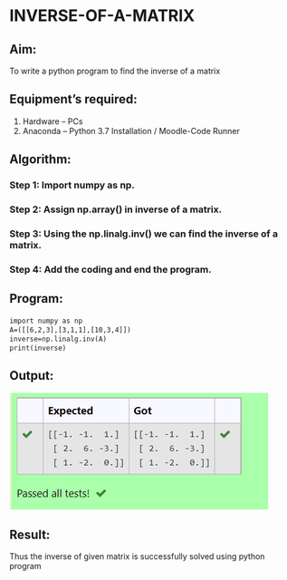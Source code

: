 # INVERSE-OF-A-MATRIX
## Aim:
To write a python program to find the inverse of a matrix
## Equipment’s required:
1. 	Hardware – PCs
2. 	Anaconda – Python 3.7 Installation / Moodle-Code Runner
## Algorithm:
### Step 1: Import numpy as np.
### Step 2: Assign np.array() in inverse of a matrix.
### Step 3: Using the np.linalg.inv() we can find the inverse of a matrix.
### Step 4: Add the coding and end the program.

## Program:
```
import numpy as np
A=([[6,2,3],[3,1,1],[10,3,4]])
inverse=np.linalg.inv(A)
print(inverse)
```
## Output:
![OUTPUT](3.png)
## Result:
Thus the inverse of given matrix is successfully solved using python program

